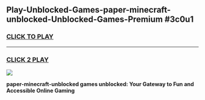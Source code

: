 
## Play-Unblocked-Games-paper-minecraft-unblocked-Unblocked-Games-Premium #3c0u1
<h3>
<a href="https://premium.freeplayer.one?title=paper-minecraft-unblocked&ref=12M">CLICK TO PLAY</a></h3>
<hr>

<h3>
<a href="https://premium.freeplayer.one?title=paper-minecraft-unblocked&ref=12M">CLICK 2 PLAY</a>
  
</h3>

<a href="https://premium.freeplayer.one?title=paper-minecraft-unblocked&ref=12M"><img src="https://clearcache.store/games.png"></a>


**paper-minecraft-unblocked games unblocked: Your Gateway to Fun and Accessible Online Gaming**
